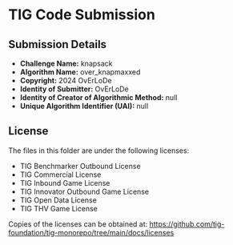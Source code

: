 # TIG Code Submission

## Submission Details

* **Challenge Name:** knapsack
* **Algorithm Name:** over_knapmaxxed
* **Copyright:** 2024 OvErLoDe
* **Identity of Submitter:** OvErLoDe
* **Identity of Creator of Algorithmic Method:** null
* **Unique Algorithm Identifier (UAI):** null

## License

The files in this folder are under the following licenses:
* TIG Benchmarker Outbound License
* TIG Commercial License
* TIG Inbound Game License
* TIG Innovator Outbound Game License
* TIG Open Data License
* TIG THV Game License

Copies of the licenses can be obtained at:
https://github.com/tig-foundation/tig-monorepo/tree/main/docs/licenses